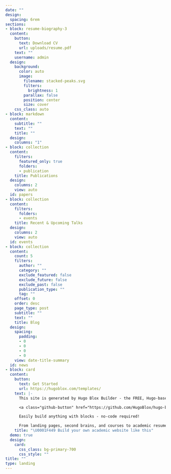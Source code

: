 ```yaml
---
date: ""
design:
  spacing: 6rem
sections:
- block: resume-biography-3
  content:
    button:
      text: Download CV
      url: uploads/resume.pdf
    text: ""
    username: admin
  design:
    background:
      color: auto
      image:
        filename: stacked-peaks.svg
        filters:
          brightness: 1
        parallax: false
        position: center
        size: cover
    css_class: auto
- block: markdown
  content:
    subtitle: ""
    text: ""
    title: ""
  design:
    columns: "1"
- block: collection
  content:
    filters:
      featured_only: true
      folders:
      - publication
    title: Publications
  design:
    columns: 2
    view: auto
  id: papers
- block: collection
  content:
    filters:
      folders:
      - events
    title: Recent & Upcoming Talks
  design:
    columns: 2
    view: auto
  id: events
- block: collection
  content:
    count: 5
    filters:
      author: ""
      category: ""
      exclude_featured: false
      exclude_future: false
      exclude_past: false
      publication_type: ""
      tag: ""
    offset: 0
    order: desc
    page_type: post
    subtitle: ""
    text: ""
    title: Blog
  design:
    spacing:
      padding:
      - 0
      - 0
      - 0
      - 0
    view: date-title-summary
  id: news
- block: card
  content:
    button:
      text: Get Started
      url: https://hugoblox.com/templates/
    text: |-
      This site is generated by Hugo Blox Builder - the FREE, Hugo-based open source website builder trusted by 250,000+ academics like you.

      <a class="github-button" href="https://github.com/HugoBlox/hugo-blox-builder" data-color-scheme="no-preference: light; light: light; dark: dark;" data-icon="octicon-star" data-size="large" data-show-count="true" aria-label="Star HugoBlox/hugo-blox-builder on GitHub">Star</a>

      Easily build anything with blocks - no-code required!

      From landing pages, second brains, and courses to academic resumés, conferences, and tech blogs.
    title: "\U0001F449 Build your own academic website like this"
  demo: true
  design:
    card:
      css_class: bg-primary-700
      css_style: ""
title: ""
type: landing
---
```

